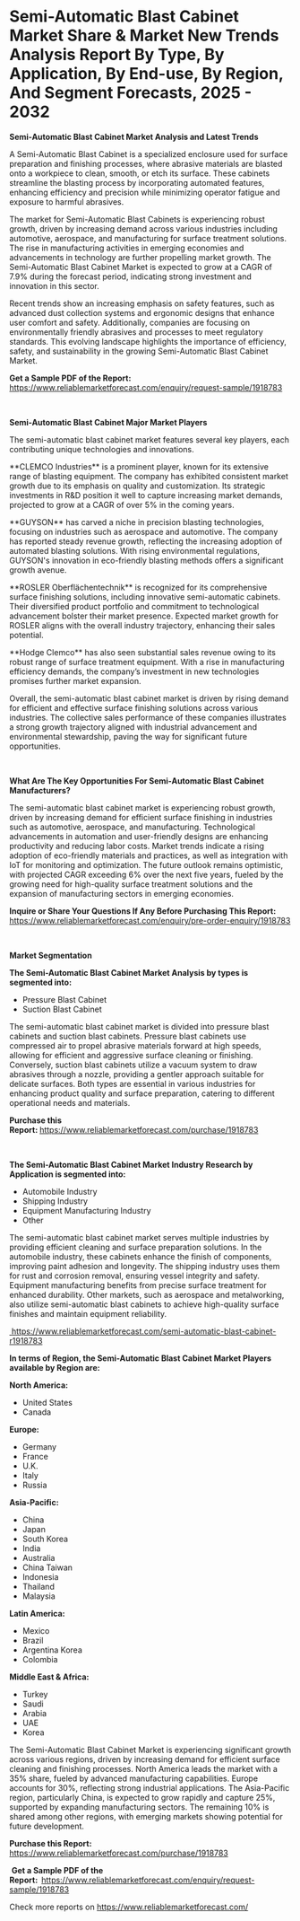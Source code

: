 <p><h1>Semi-Automatic Blast Cabinet Market Share & Market New Trends Analysis Report By Type, By Application, By End-use, By Region, And Segment Forecasts, 2025 - 2032</h1></p><p><strong>Semi-Automatic Blast Cabinet Market Analysis and Latest Trends</strong></p>
<p><p>A Semi-Automatic Blast Cabinet is a specialized enclosure used for surface preparation and finishing processes, where abrasive materials are blasted onto a workpiece to clean, smooth, or etch its surface. These cabinets streamline the blasting process by incorporating automated features, enhancing efficiency and precision while minimizing operator fatigue and exposure to harmful abrasives.</p><p>The market for Semi-Automatic Blast Cabinets is experiencing robust growth, driven by increasing demand across various industries including automotive, aerospace, and manufacturing for surface treatment solutions. The rise in manufacturing activities in emerging economies and advancements in technology are further propelling market growth. The Semi-Automatic Blast Cabinet Market is expected to grow at a CAGR of 7.9% during the forecast period, indicating strong investment and innovation in this sector.</p><p>Recent trends show an increasing emphasis on safety features, such as advanced dust collection systems and ergonomic designs that enhance user comfort and safety. Additionally, companies are focusing on environmentally friendly abrasives and processes to meet regulatory standards. This evolving landscape highlights the importance of efficiency, safety, and sustainability in the growing Semi-Automatic Blast Cabinet Market.</p></p>
<p><strong>Get a Sample PDF of the Report:&nbsp;</strong> <a href="https://www.reliablemarketforecast.com/enquiry/request-sample/1918783?utm_campaign=1743&utm_medium=2&utm_source=Github&utm_content=ia&utm_term=14012025&utm_id=semi-automatic-blast-cabinet">https://www.reliablemarketforecast.com/enquiry/request-sample/1918783</a></p>
<p>&nbsp;</p>
<p><strong>Semi-Automatic Blast Cabinet Major Market Players</strong></p>
<p><p>The semi-automatic blast cabinet market features several key players, each contributing unique technologies and innovations. </p><p>**CLEMCO Industries** is a prominent player, known for its extensive range of blasting equipment. The company has exhibited consistent market growth due to its emphasis on quality and customization. Its strategic investments in R&D position it well to capture increasing market demands, projected to grow at a CAGR of over 5% in the coming years.</p><p>**GUYSON** has carved a niche in precision blasting technologies, focusing on industries such as aerospace and automotive. The company has reported steady revenue growth, reflecting the increasing adoption of automated blasting solutions. With rising environmental regulations, GUYSON's innovation in eco-friendly blasting methods offers a significant growth avenue.</p><p>**ROSLER Oberflächentechnik** is recognized for its comprehensive surface finishing solutions, including innovative semi-automatic cabinets. Their diversified product portfolio and commitment to technological advancement bolster their market presence. Expected market growth for ROSLER aligns with the overall industry trajectory, enhancing their sales potential.</p><p>**Hodge Clemco** has also seen substantial sales revenue owing to its robust range of surface treatment equipment. With a rise in manufacturing efficiency demands, the company’s investment in new technologies promises further market expansion.</p><p>Overall, the semi-automatic blast cabinet market is driven by rising demand for efficient and effective surface finishing solutions across various industries. The collective sales performance of these companies illustrates a strong growth trajectory aligned with industrial advancement and environmental stewardship, paving the way for significant future opportunities.</p></p>
<p>&nbsp;</p>
<p><strong>What Are The Key Opportunities For Semi-Automatic Blast Cabinet Manufacturers?</strong></p>
<p><p>The semi-automatic blast cabinet market is experiencing robust growth, driven by increasing demand for efficient surface finishing in industries such as automotive, aerospace, and manufacturing. Technological advancements in automation and user-friendly designs are enhancing productivity and reducing labor costs. Market trends indicate a rising adoption of eco-friendly materials and practices, as well as integration with IoT for monitoring and optimization. The future outlook remains optimistic, with projected CAGR exceeding 6% over the next five years, fueled by the growing need for high-quality surface treatment solutions and the expansion of manufacturing sectors in emerging economies.</p></p>
<p><strong>Inquire or Share Your Questions If Any Before Purchasing This Report:</strong> <a href="https://www.reliablemarketforecast.com/enquiry/pre-order-enquiry/1918783?utm_campaign=1743&utm_medium=2&utm_source=Github&utm_content=ia&utm_term=14012025&utm_id=semi-automatic-blast-cabinet">https://www.reliablemarketforecast.com/enquiry/pre-order-enquiry/1918783</a></p>
<p>&nbsp;</p>
<p><strong>Market Segmentation</strong></p>
<p><strong>The Semi-Automatic Blast Cabinet Market Analysis by types is segmented into:</strong></p>
<p><ul><li>Pressure Blast Cabinet</li><li>Suction Blast Cabinet</li></ul></p>
<p><p>The semi-automatic blast cabinet market is divided into pressure blast cabinets and suction blast cabinets. Pressure blast cabinets use compressed air to propel abrasive materials forward at high speeds, allowing for efficient and aggressive surface cleaning or finishing. Conversely, suction blast cabinets utilize a vacuum system to draw abrasives through a nozzle, providing a gentler approach suitable for delicate surfaces. Both types are essential in various industries for enhancing product quality and surface preparation, catering to different operational needs and materials.</p></p>
<p><strong>Purchase this Report:&nbsp;</strong><a href="https://www.reliablemarketforecast.com/purchase/1918783?utm_campaign=1743&utm_medium=2&utm_source=Github&utm_content=ia&utm_term=14012025&utm_id=semi-automatic-blast-cabinet">https://www.reliablemarketforecast.com/purchase/1918783</a></p>
<p>&nbsp;</p>
<p><strong>The Semi-Automatic Blast Cabinet Market Industry Research by Application is segmented into:</strong></p>
<p><ul><li>Automobile Industry</li><li>Shipping Industry</li><li>Equipment Manufacturing Industry</li><li>Other</li></ul></p>
<p><p>The semi-automatic blast cabinet market serves multiple industries by providing efficient cleaning and surface preparation solutions. In the automobile industry, these cabinets enhance the finish of components, improving paint adhesion and longevity. The shipping industry uses them for rust and corrosion removal, ensuring vessel integrity and safety. Equipment manufacturing benefits from precise surface treatment for enhanced durability. Other markets, such as aerospace and metalworking, also utilize semi-automatic blast cabinets to achieve high-quality surface finishes and maintain equipment reliability.</p></p>
<p><a href="https://www.reliablemarketforecast.com/semi-automatic-blast-cabinet-r1918783?utm_campaign=1743&utm_medium=2&utm_source=Github&utm_content=ia&utm_term=14012025&utm_id=semi-automatic-blast-cabinet">&nbsp;https://www.reliablemarketforecast.com/semi-automatic-blast-cabinet-r1918783</a></p>
<p><strong>In terms of Region, the Semi-Automatic Blast Cabinet Market Players available by Region are:</strong></p>
<p>
    <p> <strong> North America: </strong>
        <ul>
            <li>United States</li>
            <li>Canada</li>
        </ul>
        </p> 
    <p> <strong> Europe: </strong>
        <ul>
            <li>Germany</li>
            <li>France</li>
            <li>U.K.</li>
            <li>Italy</li>
            <li>Russia</li>
        </ul>
        </p> 
    <p> <strong> Asia-Pacific: </strong>
        <ul>
            <li>China</li>
            <li>Japan</li>
            <li>South Korea</li>
            <li>India</li>
            <li>Australia</li>
            <li>China Taiwan</li>
            <li>Indonesia</li>
            <li>Thailand</li>
            <li>Malaysia</li>
        </ul>
        </p> 
    <p> <strong> Latin America: </strong>
        <ul>
            <li>Mexico</li>
            <li>Brazil</li>
            <li>Argentina Korea</li>
            <li>Colombia</li>
        </ul>
        </p> 
    <p> <strong> Middle East & Africa: </strong>
        <ul>
            <li>Turkey</li>
            <li>Saudi</li>
            <li>Arabia</li>
            <li>UAE</li>
            <li>Korea</li>
        </ul>
    </p>
    </p>
<p><p>The Semi-Automatic Blast Cabinet Market is experiencing significant growth across various regions, driven by increasing demand for efficient surface cleaning and finishing processes. North America leads the market with a 35% share, fueled by advanced manufacturing capabilities. Europe accounts for 30%, reflecting strong industrial applications. The Asia-Pacific region, particularly China, is expected to grow rapidly and capture 25%, supported by expanding manufacturing sectors. The remaining 10% is shared among other regions, with emerging markets showing potential for future development.</p></p>
<p><strong>Purchase this Report: </strong><a href="https://www.reliablemarketforecast.com/purchase/1918783?utm_campaign=1743&utm_medium=2&utm_source=Github&utm_content=ia&utm_term=14012025&utm_id=semi-automatic-blast-cabinet">https://www.reliablemarketforecast.com/purchase/1918783</a></p>
<p>&nbsp;<strong>Get a Sample PDF of the Report:&nbsp;&nbsp;</strong><a href="https://www.reliablemarketforecast.com/enquiry/request-sample/1918783?utm_campaign=1743&utm_medium=2&utm_source=Github&utm_content=ia&utm_term=14012025&utm_id=semi-automatic-blast-cabinet">https://www.reliablemarketforecast.com/enquiry/request-sample/1918783</a></p>
<p><strong></strong></p>
<p>Check more reports on <a href="https://www.reliablemarketforecast.com/?utm_campaign=1743&utm_medium=2&utm_source=Github&utm_content=ia&utm_term=14012025&utm_id=semi-automatic-blast-cabinet">https://www.reliablemarketforecast.com/</a></p>